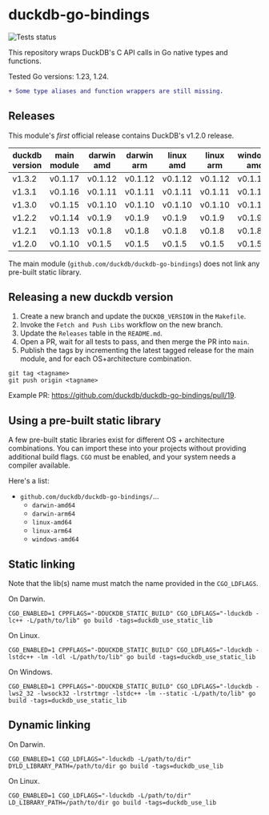 # duckdb-go-bindings

![Tests status](https://github.com/duckdb/duckdb-go-bindings/actions/workflows/run_tests.yml/badge.svg)

This repository wraps DuckDB's C API calls in Go native types and functions.

Tested Go versions: 1.23, 1.24.

```diff
+ Some type aliases and function wrappers are still missing.
```

## Releases

This module's *first* official release contains DuckDB's v1.2.0 release.

| duckdb version | main module | darwin amd | darwin arm | linux amd | linux arm | windows amd |
|----------------|-------------|------------|------------|-----------|-----------|-------------|
| v1.3.2         | v0.1.17     | v0.1.12    | v0.1.12    | v0.1.12   | v0.1.12   | v0.1.12     |
| v1.3.1         | v0.1.16     | v0.1.11    | v0.1.11    | v0.1.11   | v0.1.11   | v0.1.11     |
| v1.3.0         | v0.1.15     | v0.1.10    | v0.1.10    | v0.1.10   | v0.1.10   | v0.1.10     |
| v1.2.2         | v0.1.14     | v0.1.9     | v0.1.9     | v0.1.9    | v0.1.9    | v0.1.9      |
| v1.2.1         | v0.1.13     | v0.1.8     | v0.1.8     | v0.1.8    | v0.1.8    | v0.1.8      |
| v1.2.0         | v0.1.10     | v0.1.5     | v0.1.5     | v0.1.5    | v0.1.5    | v0.1.5      |

The main module (`github.com/duckdb/duckdb-go-bindings`) does not link any pre-built static library.

## Releasing a new duckdb version

1. Create a new branch and update the `DUCKDB_VERSION` in the `Makefile`.
2. Invoke the `Fetch and Push Libs` workflow on the new branch.
3. Update the `Releases` table in the `README.md`.
4. Open a PR, wait for all tests to pass, and then merge the PR into `main`.
5. Publish the tags by incrementing the latest tagged release for the main module, and for each OS+architecture combination.
```
git tag <tagname>
git push origin <tagname>
```

Example PR: https://github.com/duckdb/duckdb-go-bindings/pull/19.

## Using a pre-built static library

A few pre-built static libraries exist for different OS + architecture combinations.
You can import these into your projects without providing additional build flags.
`CGO` must be enabled, and your system needs a compiler available.

Here's a list:
- `github.com/duckdb/duckdb-go-bindings/`...
  - `darwin-amd64`
  - `darwin-arm64`
  - `linux-amd64`
  - `linux-arm64`
  - `windows-amd64`

## Static linking

Note that the lib(s) name must match the name provided in the `CGO_LDFLAGS`.

On Darwin. 
```
CGO_ENABLED=1 CPPFLAGS="-DDUCKDB_STATIC_BUILD" CGO_LDFLAGS="-lduckdb -lc++ -L/path/to/lib" go build -tags=duckdb_use_static_lib
```

On Linux.
```
CGO_ENABLED=1 CPPFLAGS="-DDUCKDB_STATIC_BUILD" CGO_LDFLAGS="-lduckdb -lstdc++ -lm -ldl -L/path/to/lib" go build -tags=duckdb_use_static_lib
```

On Windows.
```
CGO_ENABLED=1 CPPFLAGS="-DDUCKDB_STATIC_BUILD" CGO_LDFLAGS="-lduckdb -lws2_32 -lwsock32 -lrstrtmgr -lstdc++ -lm --static -L/path/to/lib" go build -tags=duckdb_use_static_lib
```

## Dynamic linking

On Darwin.
```
CGO_ENABLED=1 CGO_LDFLAGS="-lduckdb -L/path/to/dir" DYLD_LIBRARY_PATH=/path/to/dir go build -tags=duckdb_use_lib
```

On Linux.
```
CGO_ENABLED=1 CGO_LDFLAGS="-lduckdb -L/path/to/dir" LD_LIBRARY_PATH=/path/to/dir go build -tags=duckdb_use_lib
```


